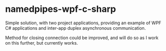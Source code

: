 # namedpipes-wpf-c-sharp
Simple solution, with two project applications, providing an example of WPF C# applications and inter-app duplex asynchronous communication.

Method for closing connection could be improved, and will do so as I work on this further, but currently works.